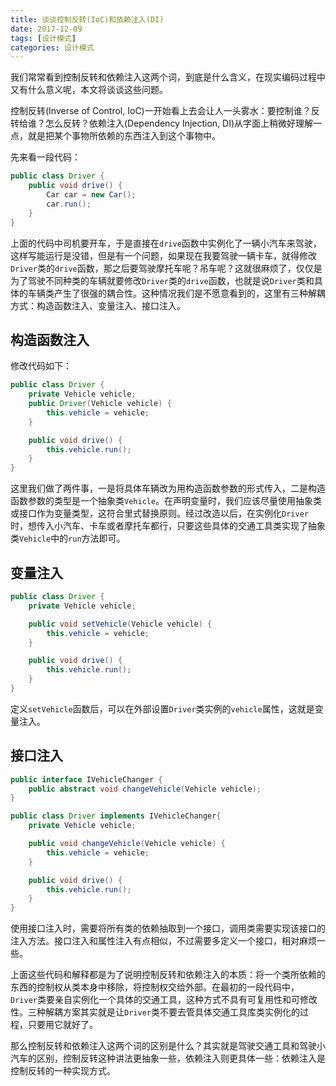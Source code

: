 ```yaml
---
title: 谈谈控制反转(IoC)和依赖注入(DI)
date: 2017-12-09
tags: [设计模式]
categories: 设计模式
---
```


我们常常看到控制反转和依赖注入这两个词，到底是什么含义，在现实编码过程中又有什么意义呢，本文将谈谈这些问题。

<!--more-->

控制反转(Inverse of Control, IoC)一开始看上去会让人一头雾水：要控制谁？反转给谁？怎么反转？依赖注入(Dependency Injection, DI)从字面上稍微好理解一点，就是把某个事物所依赖的东西注入到这个事物中。

先来看一段代码：

```Java
public class Driver {
    public void drive() {
        Car car = new Car();
        car.run();
    }
}
```

上面的代码中司机要开车，于是直接在`drive`函数中实例化了一辆小汽车来驾驶，这样写能运行是没错，但是有一个问题，如果现在我要驾驶一辆卡车，就得修改`Driver`类的`drive`函数，那之后要驾驶摩托车呢？吊车呢？这就很麻烦了，仅仅是为了驾驶不同种类的车辆就要修改`Driver`类的`drive`函数，也就是说`Driver`类和具体的车辆类产生了很强的耦合性。这种情况我们是不愿意看到的，这里有三种解耦方式：构造函数注入、变量注入、接口注入。

## 构造函数注入

修改代码如下：

```Java
public class Driver {
    private Vehicle vehicle;
    public Driver(Vehicle vehicle) {
        this.vehicle = vehicle;
    }

    public void drive() {
        this.vehicle.run();
    }
}
```

这里我们做了两件事，一是将具体车辆改为用构造函数参数的形式传入，二是构造函数参数的类型是一个抽象类`Vehicle`。在声明变量时，我们应该尽量使用抽象类或接口作为变量类型，这符合里式替换原则。经过改造以后，在实例化`Driver`时，想传入小汽车、卡车或者摩托车都行，只要这些具体的交通工具类实现了抽象类`Vehicle`中的`run`方法即可。

## 变量注入

```Java
public class Driver {
    private Vehicle vehicle;

    public void setVehicle(Vehicle vehicle) {
        this.vehicle = vehicle;
    }

    public void drive() {
        this.vehicle.run();
    }
}
```

定义`setVehicle`函数后，可以在外部设置`Driver`类实例的`vehicle`属性，这就是变量注入。

## 接口注入

```Java
public interface IVehicleChanger {
    public abstract void changeVehicle(Vehicle vehicle);
}

public class Driver implements IVehicleChanger{
    private Vehicle vehicle;

    public void changeVehicle(Vehicle vehicle) {
        this.vehicle = vehicle;
    }

    public void drive() {
        this.vehicle.run();
    }
}
```

使用接口注入时，需要将所有类的依赖抽取到一个接口，调用类需要实现该接口的注入方法。接口注入和属性注入有点相似，不过需要多定义一个接口，相对麻烦一些。

上面这些代码和解释都是为了说明控制反转和依赖注入的本质：将一个类所依赖的东西的控制权从类本身中移除，将控制权交给外部。在最初的一段代码中，`Driver`类要亲自实例化一个具体的交通工具，这种方式不具有可复用性和可修改性。三种解耦方案其实就是让`Driver`类不要去管具体交通工具库类实例化的过程，只要用它就好了。

那么控制反转和依赖注入这两个词的区别是什么？其实就是驾驶交通工具和驾驶小汽车的区别，控制反转这种讲法更抽象一些，依赖注入则更具体一些：依赖注入是控制反转的一种实现方式。